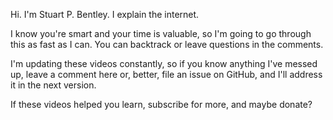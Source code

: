 Hi. I'm Stuart P. Bentley. I explain the internet.

I know you're smart and your time is valuable, so I'm going to go through this as fast as I can. You can backtrack or leave questions in the comments.

I'm updating these videos constantly, so if you know anything I've messed up, leave a comment here or, better, file an issue on GitHub, and I'll address it in the next version.

If these videos helped you learn, subscribe for more, and maybe donate?
